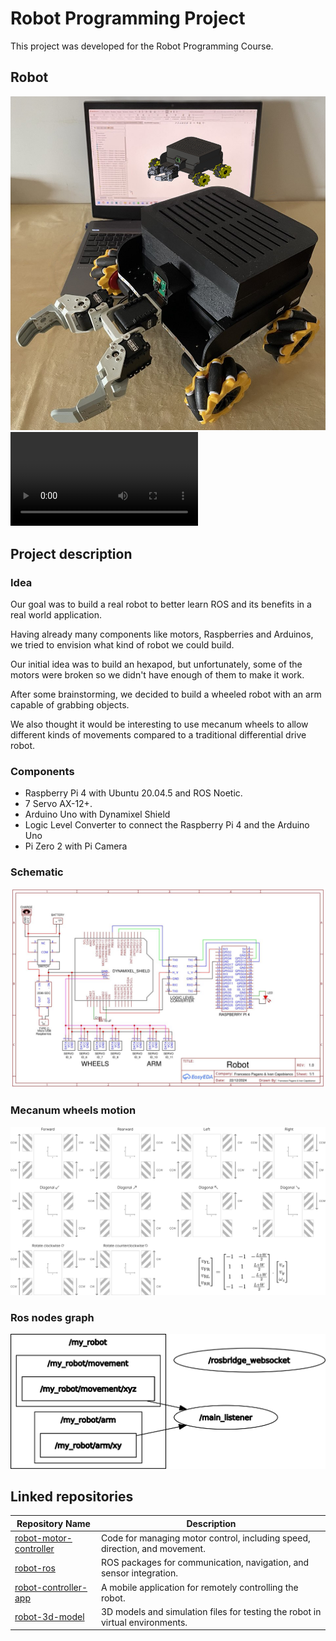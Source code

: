 # Robot Programming Project

This project was developed for the Robot Programming Course.

## Robot

![Robot](https://github.com/Ivanf1/robot-programming-project/raw/main/assets/robot.png)
![RobotVideo](https://github.com/Ivanf1/robot-programming-project/blob/main/assets/robot.mp4)

## Project description

### Idea

Our goal was to build a real robot to better learn ROS and its benefits in a real world application.

Having already many components like motors, Raspberries and Arduinos, we tried to envision what kind of robot we could build.

Our initial idea was to build an hexapod, but unfortunately, some of the motors were broken so we didn't have enough of them to make it work.

After some brainstorming, we decided to build a wheeled robot with an arm capable of grabbing objects.

We also thought it would be interesting to use mecanum wheels to allow different kinds of movements compared to a traditional differential drive robot.

### Components

- Raspberry Pi 4 with Ubuntu 20.04.5 and ROS Noetic.
- 7 Servo AX-12+.
- Arduino Uno with Dynamixel Shield
- Logic Level Converter to connect the Raspberry Pi 4 and the Arduino Uno
- Pi Zero 2 with Pi Camera

### Schematic

![Schematic](https://github.com/Ivanf1/robot-programming-project/raw/main/assets/schematic.jpg)

### Mecanum wheels motion

![Mecanum](https://github.com/Ivanf1/robot-programming-project/raw/main/assets/mecanum.svg)

### Ros nodes graph

![RosNodeGraph](https://github.com/Ivanf1/robot-programming-project/raw/main/assets/rosgraph.svg)

## Linked repositories

| Repository Name                                                            | Description                                                                   |
| -------------------------------------------------------------------------- | ----------------------------------------------------------------------------- |
| [robot-motor-controller](https://github.com/Ivanf1/robot-motor-controller) | Code for managing motor control, including speed, direction, and movement.    |
| [robot-ros](https://github.com/Ivanf1/robot-ros)                           | ROS packages for communication, navigation, and sensor integration.           |
| [robot-controller-app](https://github.com/Ivanf1/robot-controller-app)     | A mobile application for remotely controlling the robot.                      |
| [robot-3d-model](https://github.com/Ivanf1/robot-3d-model)                 | 3D models and simulation files for testing the robot in virtual environments. |
